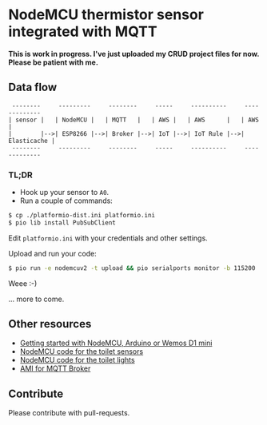 # NodeMCU thermistor sensor integrated with MQTT

__This is work in progress. I've just uploaded my CRUD project files for now. Please be patient with me.__

## Data flow

```ascii
 --------     ---------     --------     -----     ----------     -------------
| sensor |   | NodeMCU |   | MQTT   |   | AWS |   | AWS      |   | AWS         |
|        |-->| ESP8266 |-->| Broker |-->| IoT |-->| IoT Rule |-->| Elasticache |
 --------     ---------     --------     -----     ----------     -------------
```

### TL;DR

* Hook up your sensor to `A0`.
* Run a couple of commands:
```bash
$ cp ./platformio-dist.ini platformio.ini
$ pio lib install PubSubClient
```

Edit `platformio.ini` with your credentials and other settings.

Upload and run your code:
```bash
$ pio run -e nodemcuv2 -t upload && pio serialports monitor -b 115200
```

Weee :-)

... more to come.


## Other resources

* [Getting started with NodeMCU, Arduino or Wemos D1 mini](https://github.com/5orenso/arduino-getting-started)
* [NodeMCU code for the toilet sensors](https://github.com/5orenso/nodemcu-mqtt-toilet-project)
* [NodeMCU code for the toilet lights](https://github.com/5orenso/nodemcu-mqtt-toilet-project-display)
* [AMI for MQTT Broker](https://github.com/5orenso/aws-ami-creation)


## Contribute

Please contribute with pull-requests.
